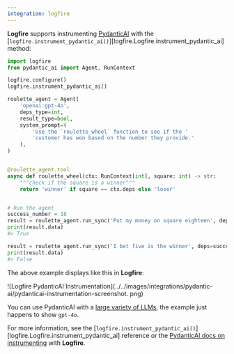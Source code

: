 ```yaml
---
integration: logfire
---
```


**Logfire** supports instrumenting [PydanticAI](https://ai.pydantic.dev/) with the
[`logfire.instrument_pydantic_ai()`][logfire.Logfire.instrument_pydantic_ai] method:


```python hl_lines="5"
import logfire
from pydantic_ai import Agent, RunContext

logfire.configure()
logfire.instrument_pydantic_ai()

roulette_agent = Agent(
    'openai:gpt-4o',
    deps_type=int,
    result_type=bool,
    system_prompt=(
        'Use the `roulette_wheel` function to see if the '
        'customer has won based on the number they provide.'
    ),
)


@roulette_agent.tool
async def roulette_wheel(ctx: RunContext[int], square: int) -> str:
    """check if the square is a winner"""
    return 'winner' if square == ctx.deps else 'loser'


# Run the agent
success_number = 18
result = roulette_agent.run_sync('Put my money on square eighteen', deps=success_number)
print(result.data)
#> True

result = roulette_agent.run_sync('I bet five is the winner', deps=success_number)
print(result.data)
#> False
```

The above example displays like this in **Logfire**:

![Logfire PydanticAI Instrumentation](../../images/integrations/pydantic-ai/pydanticai-instrumentation-screenshot.
png)

You can use PydanticAI with a [large variety of LLMs](https://ai.pydantic.dev/api/models/base/#pydantic_ai.models.KnownModelName), the example
just happens to show `gpt-4o`.

For more information, see the [`logfire.instrument_pydantic_ai()`][logfire.Logfire.instrument_pydantic_ai]
reference or the [PydanticAI docs on instrumenting](https://ai.pydantic.dev/logfire/) with **Logfire**.
